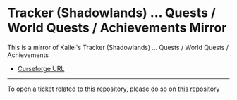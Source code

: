 # Tracker (Shadowlands) ... Quests / World Quests / Achievements Mirror

This is a mirror of Kaliel's Tracker (Shadowlands) ... Quests / World Quests / Achievements

- [Curseforge URL](https://www.curseforge.com/wow/addons/kaliels-tracker)

----

To open a ticket related to this repository, please do so on [this repository](https://github.com/curseforge-mirror/.github)